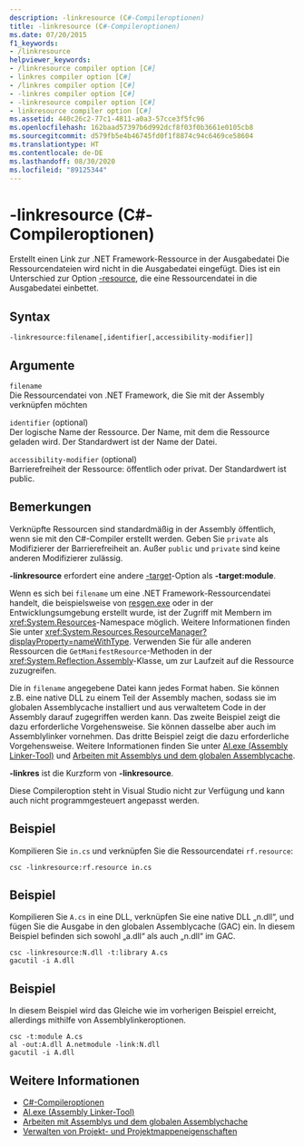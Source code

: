 ```yaml
---
description: -linkresource (C#-Compileroptionen)
title: -linkresource (C#-Compileroptionen)
ms.date: 07/20/2015
f1_keywords:
- /linkresource
helpviewer_keywords:
- /linkresource compiler option [C#]
- linkres compiler option [C#]
- /linkres compiler option [C#]
- -linkres compiler option [C#]
- -linkresource compiler option [C#]
- linkresource compiler option [C#]
ms.assetid: 440c26c2-77c1-4811-a0a3-57cce3f5fc96
ms.openlocfilehash: 162baad57397b6d992dcf8f03f0b3661e0105cb8
ms.sourcegitcommit: d579fb5e4b46745fd0f1f8874c94c6469ce58604
ms.translationtype: HT
ms.contentlocale: de-DE
ms.lasthandoff: 08/30/2020
ms.locfileid: "89125344"
---
```

# <a name="-linkresource-c-compiler-options"></a>-linkresource (C#-Compileroptionen)
Erstellt einen Link zur .NET Framework-Ressource in der Ausgabedatei Die Ressourcendateien wird nicht in die Ausgabedatei eingefügt. Dies ist ein Unterschied zur Option [-resource](./resource-compiler-option.md), die eine Ressourcendatei in die Ausgabedatei einbettet.  
  
## <a name="syntax"></a>Syntax  
  
```console  
-linkresource:filename[,identifier[,accessibility-modifier]]  
```  
  
## <a name="arguments"></a>Argumente  
 `filename`  
 Die Ressourcendatei von .NET Framework, die Sie mit der Assembly verknüpfen möchten  
  
 `identifier` (optional)  
 Der logische Name der Ressource. Der Name, mit dem die Ressource geladen wird. Der Standardwert ist der Name der Datei.  
  
 `accessibility-modifier` (optional)  
 Barrierefreiheit der Ressource: öffentlich oder privat. Der Standardwert ist public.  
  
## <a name="remarks"></a>Bemerkungen  
 Verknüpfte Ressourcen sind standardmäßig in der Assembly öffentlich, wenn sie mit den C#-Compiler erstellt werden. Geben Sie `private` als Modifizierer der Barrierefreiheit an. Außer `public` und `private` sind keine anderen Modifizierer zulässig.  
  
 **-linkresource** erfordert eine andere [-target](./target-compiler-option.md)-Option als **-target:module**.  
  
 Wenn es sich bei `filename` um eine .NET Framework-Ressourcendatei handelt, die beispielsweise von [resgen.exe](../../../framework/tools/resgen-exe-resource-file-generator.md) oder in der Entwicklungsumgebung erstellt wurde, ist der Zugriff mit Membern im <xref:System.Resources>-Namespace möglich. Weitere Informationen finden Sie unter <xref:System.Resources.ResourceManager?displayProperty=nameWithType>. Verwenden Sie für alle anderen Ressourcen die `GetManifestResource`-Methoden in der <xref:System.Reflection.Assembly>-Klasse, um zur Laufzeit auf die Ressource zuzugreifen.  
  
 Die in `filename` angegebene Datei kann jedes Format haben. Sie können z.B. eine native DLL zu einem Teil der Assembly machen, sodass sie im globalen Assemblycache installiert und aus verwaltetem Code in der Assembly darauf zugegriffen werden kann. Das zweite Beispiel zeigt die dazu erforderliche Vorgehensweise. Sie können dasselbe aber auch im Assemblylinker vornehmen. Das dritte Beispiel zeigt die dazu erforderliche Vorgehensweise. Weitere Informationen finden Sie unter [Al.exe (Assembly Linker-Tool)](../../../framework/tools/al-exe-assembly-linker.md) und [Arbeiten mit Assemblys und dem globalen Assemblycache](../../../framework/app-domains/working-with-assemblies-and-the-gac.md).  
  
 **-linkres** ist die Kurzform von **-linkresource**.  
  
 Diese Compileroption steht in Visual Studio nicht zur Verfügung und kann auch nicht programmgesteuert angepasst werden.  
  
## <a name="example"></a>Beispiel  
 Kompilieren Sie `in.cs` und verknüpfen Sie die Ressourcendatei `rf.resource`:  
  
```console  
csc -linkresource:rf.resource in.cs  
```  
  
## <a name="example"></a>Beispiel  
 Kompilieren Sie `A.cs` in eine DLL, verknüpfen Sie eine native DLL „n.dll“, und fügen Sie die Ausgabe in den globalen Assemblycache (GAC) ein. In diesem Beispiel befinden sich sowohl „a.dll“ als auch „n.dll“ im GAC.  
  
```console  
csc -linkresource:N.dll -t:library A.cs  
gacutil -i A.dll  
```  
  
## <a name="example"></a>Beispiel  
 In diesem Beispiel wird das Gleiche wie im vorherigen Beispiel erreicht, allerdings mithilfe von Assemblylinkeroptionen.  
  
```console  
csc -t:module A.cs  
al -out:A.dll A.netmodule -link:N.dll
gacutil -i A.dll  
```  
  
## <a name="see-also"></a>Weitere Informationen

- [C#-Compileroptionen](./index.md)
- [Al.exe (Assembly Linker-Tool)](../../../framework/tools/al-exe-assembly-linker.md)
- [Arbeiten mit Assemblys und dem globalen Assemblychache](../../../framework/app-domains/working-with-assemblies-and-the-gac.md)
- [Verwalten von Projekt- und Projektmappeneigenschaften](/visualstudio/ide/managing-project-and-solution-properties)
